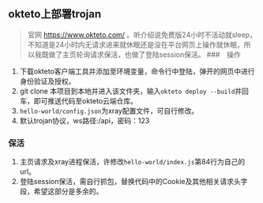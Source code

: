## okteto上部署trojan
> 官网 https://www.okteto.com/ 。听介绍说免费版24小时不活动就sleep，不知道是24小时内无请求进来就休眠还是没在平台网页上操作就休眠，所以我既做了主页轮询请求保活，也做了登陆session保活。
###　操作
1. 下载okteto客户端工具并添加至环境变量，命令行中登陆，弹开的网页中进行身份验证及授权。
2. git clone 本项目到本地并进入该文件夹，输入`okteto deploy --build`并回车，即可推送代码至okteto云端仓库。
3. `hello-world/config.json`为xray配置文件，可自行修改。
4. 默认trojan协议，ws路径:/api，密码：123

### 保活
1. 主页请求及xray进程保活，许修改`hello-world/index.js`第84行为自己的url。
2. 登陆session保活，需自行抓包，替换代码中的Cookie及其他相关请求头字段，希望这部分是多余的。